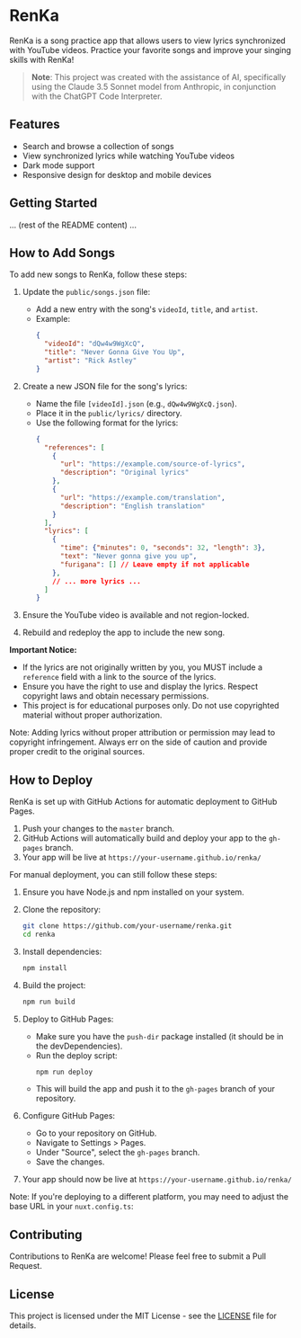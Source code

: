 # RenKa

RenKa is a song practice app that allows users to view lyrics synchronized with YouTube videos. Practice your favorite songs and improve your singing skills with RenKa!

> **Note**: This project was created with the assistance of AI, specifically using the Claude 3.5 Sonnet model from Anthropic, in conjunction with the ChatGPT Code Interpreter.

## Features

- Search and browse a collection of songs
- View synchronized lyrics while watching YouTube videos
- Dark mode support
- Responsive design for desktop and mobile devices

## Getting Started

... (rest of the README content) ...

## How to Add Songs

To add new songs to RenKa, follow these steps:

1. Update the `public/songs.json` file:
   - Add a new entry with the song's `videoId`, `title`, and `artist`.
   - Example:
     ```json
     {
       "videoId": "dQw4w9WgXcQ",
       "title": "Never Gonna Give You Up",
       "artist": "Rick Astley"
     }
     ```

2. Create a new JSON file for the song's lyrics:
   - Name the file `[videoId].json` (e.g., `dQw4w9WgXcQ.json`).
   - Place it in the `public/lyrics/` directory.
   - Use the following format for the lyrics:
     ```json
     {
       "references": [
         {
           "url": "https://example.com/source-of-lyrics",
           "description": "Original lyrics"
         },
         {
           "url": "https://example.com/translation",
           "description": "English translation"
         }
       ],
       "lyrics": [
         {
           "time": {"minutes": 0, "seconds": 32, "length": 3},
           "text": "Never gonna give you up",
           "furigana": [] // Leave empty if not applicable
         },
         // ... more lyrics ...
       ]
     }
     ```

3. Ensure the YouTube video is available and not region-locked.

4. Rebuild and redeploy the app to include the new song.

**Important Notice:**
- If the lyrics are not originally written by you, you MUST include a `reference` field with a link to the source of the lyrics.
- Ensure you have the right to use and display the lyrics. Respect copyright laws and obtain necessary permissions.
- This project is for educational purposes only. Do not use copyrighted material without proper authorization.

Note: Adding lyrics without proper attribution or permission may lead to copyright infringement. Always err on the side of caution and provide proper credit to the original sources.

## How to Deploy

RenKa is set up with GitHub Actions for automatic deployment to GitHub Pages.

1. Push your changes to the `master` branch.
2. GitHub Actions will automatically build and deploy your app to the `gh-pages` branch.
3. Your app will be live at `https://your-username.github.io/renka/`

For manual deployment, you can still follow these steps:

1. Ensure you have Node.js and npm installed on your system.

2. Clone the repository:
   ```bash
   git clone https://github.com/your-username/renka.git
   cd renka
   ```

3. Install dependencies:
   ```bash
   npm install
   ```

4. Build the project:
   ```bash
   npm run build
   ```

5. Deploy to GitHub Pages:
   - Make sure you have the `push-dir` package installed (it should be in the devDependencies).
   - Run the deploy script:
     ```bash
     npm run deploy
     ```
   - This will build the app and push it to the `gh-pages` branch of your repository.

6. Configure GitHub Pages:
   - Go to your repository on GitHub.
   - Navigate to Settings > Pages.
   - Under "Source", select the `gh-pages` branch.
   - Save the changes.

7. Your app should now be live at `https://your-username.github.io/renka/`

Note: If you're deploying to a different platform, you may need to adjust the base URL in your `nuxt.config.ts`:

## Contributing

Contributions to RenKa are welcome! Please feel free to submit a Pull Request.

## License

This project is licensed under the MIT License - see the [LICENSE](LICENSE) file for details.